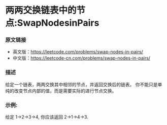 # 两两交换链表中的节点:SwapNodesinPairs

### 原文链接
- 英文版：https://leetcode.com/problems/swap-nodes-in-pairs/
- 中文版：https://leetcode-cn.com/problems/swap-nodes-in-pairs/

### 描述
给定一个链表，两两交换其中相邻的节点，并返回交换后的链表。
你不能只是单纯的改变节点内部的值，而是需要实际的进行节点交换。

### 示例:
给定 1->2->3->4, 你应该返回 2->1->4->3.